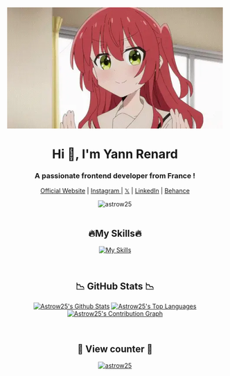 <br>
<p align="center">
  <a href="https://github.com/Astrow25/"><img src="kita-ikuyo-rap.webp" alt="Banner"></a>
</p>
<h1 align="center"> Hi 👋, I'm Yann Renard </h1>
<h3 align="center"> A passionate frontend developer from France ! </h3>

<p align="center">
  <a href="https://astrow25.github.io/Portolio/">Official Website</a> |
  <a href="https://www.instagram.com/yannou.rnd/">Instagram </a> |
  <a href="https://twitter.com/____astrow____">𝕏</a> |
  <a href="https://www.linkedin.com/in/yann-renard-91279a283/">LinkedIn</a> |
  <a href="https://www.behance.net/yannrenard">Behance</a>
</p>

<div>
  <div align="center">
  <img src="https://github-widgetbox.vercel.app/api/profile?username=Astrow25&data=followers,repositories,stars,commits&theme=darkmode" alt="astrow25"/>
</div>
<br>

<h2 align="center">🔥My Skills🔥</h2>
  <p align = "center">
       <a href="https://github.com/Astrow25/">
          <img src="https://skillicons.dev/icons?i=arduino,cs,codepen,html,css,js,discord,django,eclipse,electron,figma,github,graphql,heroku,idea,latex,linux,md,materialui,nodejs,powershell,py,tailwind,visualstudio,vscode,vue&theme=dark&perline=13"alt="My Skills"/> 
      </a>
  </p>
<br>

<h2 align = "center"> 📉 GitHub Stats 📉 </h2>
  <div> 
    <p align = "center">
      <a href="https://github.com/Astrow25/">
        <img alt="Astrow25's Github Stats" src="https://github-readme-stats.vercel.app/api/?username=Astrow25&show_icons=true&include_all_commits=true&count_private=true&theme=material-palenight&hide_border=true&bg_color=1F222E&title_color=F85D7F&icon_color=F8D866&line_height=28&rank_icon=github" height="192px"/></a>
      <a href="https://github.com/Astrow25/">
        <img alt="Astrow25's Top Languages" src="https://denvercoder1-github-readme-stats.vercel.app/api/top-langs/?username=Astrow25&langs_count=8&layout=compact&theme=material-palenight&hide_border=true&bg_color=1F222E&title_color=F85D7F&icon_color=F8D866" height="192px"/></a>
      <a href="https://github.com/Astrow25/">
        <img alt="Astrow25's Contribution Graph" src="https://github-readme-activity-graph.vercel.app/graph?username=Astrow25&theme=dracula&bg_color=1F222E&title_color=F85D7F&point=F8D866&line=F85D7F&color=a6accd&hide_border=true&radius=4.5"/></a>
    </p>
  </div>
  
<br>

<div>
  <h2 align="center"> 👀 View counter 👀 </h2>
  <div align="center">
  <a href="https://github.com/Astrow25/">
  <img src="https://moe-counter.glitch.me/get/@astrow25?theme=moebooru-h" alt="astrow25"/>
</div>
<br>
